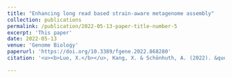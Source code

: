 ```yaml
---
title: "Enhancing long read based strain-aware metagenome assembly"
collection: publications
permalink: /publication/2022-05-13-paper-title-number-5
excerpt: 'This paper'
date: 2022-05-13
venue: 'Genome Biology'
paperurl: 'https://doi.org/10.3389/fgene.2022.868280'
citation: '<u><b>Luo, X.</b></u>, Kang, X. & Schönhuth, A. (2022). &quot;Enhancing long read based strain-aware metagenome assembly.&quot; <i>Frontiers in Genetics</i>.'

---
```


